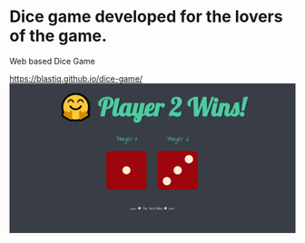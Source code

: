 # Dice game developed for the lovers of the game.
Web based Dice Game <p>
https://blastiq.github.io/dice-game/
![](images/screenshot.png)
